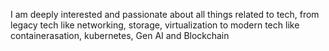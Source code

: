 I am deeply interested and passionate about all things related to tech, from legacy tech like networking, storage, virtualization to modern tech like containerasation, kubernetes, Gen AI and Blockchain
